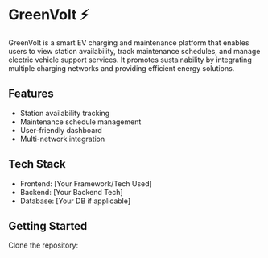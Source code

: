 # GreenVolt ⚡

GreenVolt is a smart EV charging and maintenance platform that enables users to view station availability, track maintenance schedules, and manage electric vehicle support services. It promotes sustainability by integrating multiple charging networks and providing efficient energy solutions.

## Features
- Station availability tracking
- Maintenance schedule management
- User-friendly dashboard
- Multi-network integration

## Tech Stack
- Frontend: [Your Framework/Tech Used]
- Backend: [Your Backend Tech]
- Database: [Your DB if applicable]

## Getting Started
Clone the repository:
